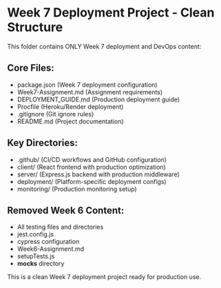 ﻿# Week 7 Deployment Project - Clean Structure

This folder contains ONLY Week 7 deployment and DevOps content:

## Core Files:
- package.json (Week 7 deployment configuration)
- Week7-Assignment.md (Assignment requirements)
- DEPLOYMENT_GUIDE.md (Production deployment guide)
- Procfile (Heroku/Render deployment)
- .gitignore (Git ignore rules)
- README.md (Project documentation)

## Key Directories:
- .github/ (CI/CD workflows and GitHub configuration)
- client/ (React frontend with production optimization)
- server/ (Express.js backend with production middleware)
- deployment/ (Platform-specific deployment configs)
- monitoring/ (Production monitoring setup)

## Removed Week 6 Content:
- All testing files and directories
- jest.config.js
- cypress configuration
- Week6-Assignment.md
- setupTests.js
- __mocks__ directory

This is a clean Week 7 deployment project ready for production use.
